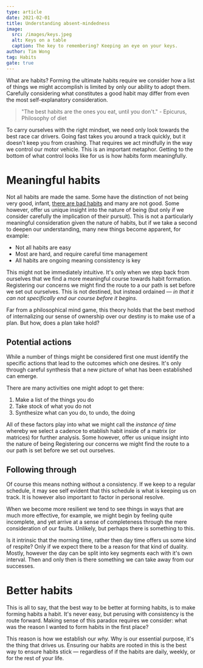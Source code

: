 ```yaml
---
type: article
date: 2021-02-01
title: Understanding absent-mindedness
image:
  src: /images/keys.jpeg
  alt: Keys on a table
  caption: The key to remembering? Keeping an eye on your keys.
author: Tim Wong
tag: Habits
gate: true
---
```


What are habits? Forming the ultimate habits require we consider how a list of things we might accomplish is limited by only our ability to adopt them. Carefully considering what constitutes a good habit may differ from even the most self-explanatory consideration.

> "The best habits are the ones you eat, until you don't." - Epicurus, Philosophy of diet

To carry ourselves with the right mindset, we need only look towards the best race car drivers. Going fast takes you around a track quickly, but it doesn't keep you from crashing. That requires we act mindfully in the way we control our motor vehicle. This is an important metaphor. Getting to the bottom of what control looks like for us is how habits form meaningfully.

# Meaningful habits

Not all habits are made the same. Some have the distinction of not being very good, infant, [there are bad habits](https://en.wikipedia.org/wiki/Habit#Bad_habits) and many are not good. Some however, offer us unique insight into the nature of being (but only if we consider carefully the implication of their pursuit). This is not a particularly meaningful consideration given the nature of habits, but if we take a second to deepen our understanding, many new things become apparent, for example:

- Not all habits are easy
- Most are hard, and require careful time management
- All habits are ongoing meaning consistency is key

This might not be immediately intuitive. It's only when we step back from ourselves that we find a more meaningful course towards habit formation. Registering our concerns we might find the route to a our path is set before we set out ourselves. This is not destined, but instead ordained — _in that it can not specifically end our course before it begins_.

Far from a philosophical mind game, this theory holds that the best method of internalizing our sense of ownership over our destiny is to make use of a plan. But how, does a plan take hold?

## Potential actions

While a number of things might be considered first one must identify the specific actions that lead to the outcomes which one desires. It's only through careful synthesis that a new picture of what has been established can emerge.

There are many activities one might adopt to get there:

1. Make a list of the things you do
2. Take stock of what you do not
3. Synthesize what can you do, to undo, the doing

All of these factors play into what we might call the _instance of time_ whereby we select a cadence to etablish habit inside of a matrix (or matrices) for further analysis. Some however, offer us unique insight into the nature of being Registering our concerns we might find the route to a our path is set before we set out ourselves.

## Following through

Of course this means nothing without a consistency. If we keep to a regular schedule, it may see self evident that this schedule is what is keeping us on track. It is however also important to factor in personal resolve.

When we become more resilient we tend to see things in ways that are much more effective, for example, we might begin by feeling quite incomplete, and yet arrive at a sense of completeness through the mere consideration of our faults. Unlikely, but perhaps there is something to this.

Is it intrinsic that the morning time, rather then day time offers us some kind of respite? Only if we expect there to be a reason for that kind of duality. Mostly, however the day can be split into key segments each with it's own interval. Then and only then is there something we can take away from our successes.

# Better habits

This is all to say, that the best way to be better at forming habits, is to make forming habits a habit. It's never easy, but perusing with consistency is the route forward. Making sense of this paradox requires we consider: what was the reason I wanted to form habits in the first place?

This reason is how we establish our _why._ Why is our essential purpose, it's the thing that drives us. Ensuring our habits are rooted in this is the best way to ensure habits stick — regardless of if the habits are daily, weekly, or for the rest of your life.
